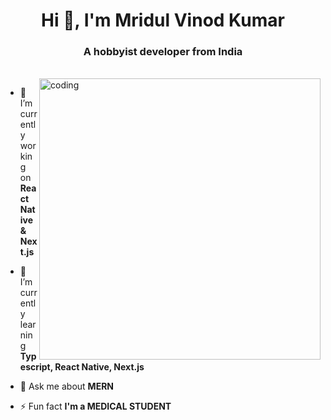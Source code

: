 <h1 align="center">Hi 👋, I'm Mridul Vinod Kumar</h1>
<h3 align="center">A hobbyist developer from India</h3>
<br />
<img align="right" src="https://i.giphy.com/media/qgQUggAC3Pfv687qPC/giphy.webp" width="450" alt="coding"></img>

- 🔭 I’m currently working on **React Native & Next.js**

- 🌱 I’m currently learning **Typescript, React Native, Next.js**

- 💬 Ask me about **MERN**

- ⚡ Fun fact **I'm a MEDICAL STUDENT**
